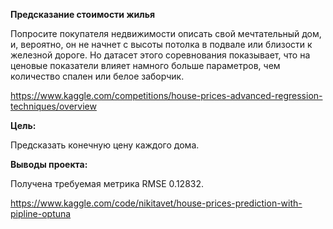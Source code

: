 **Предсказание стоимости жилья**

Попросите покупателя недвижимости описать свой мечтательный дом, и, вероятно, он не начнет с высоты потолка в подвале или близости к железной дороге. Но датасет этого соревнования показывает, что на ценовые показатели влияет намного больше параметров, чем количество спален или белое заборчик.

https://www.kaggle.com/competitions/house-prices-advanced-regression-techniques/overview

**Цель:**

Предсказать конечную цену каждого дома.

**Выводы проекта:**

Получена требуемая метрика RMSE 0.12832.

https://www.kaggle.com/code/nikitavet/house-prices-prediction-with-pipline-optuna
